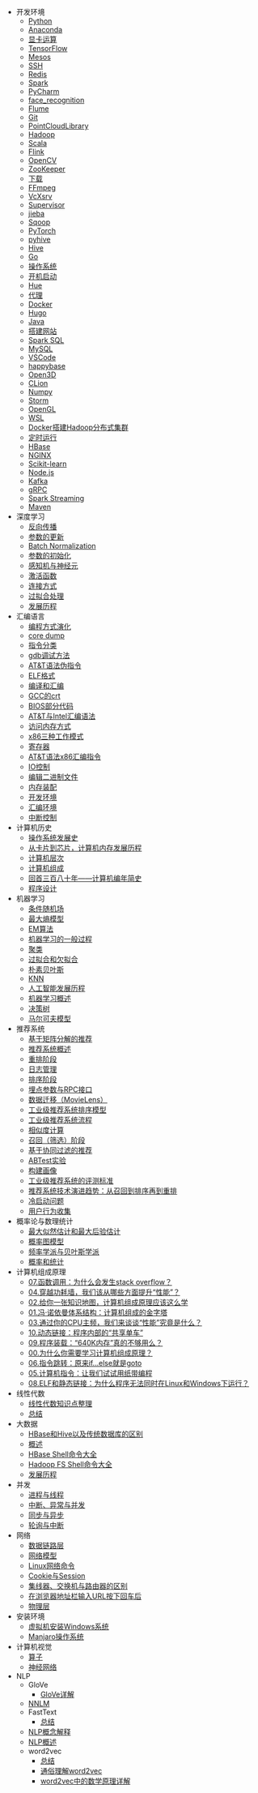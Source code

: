 - 开发环境
	- [Python](开发环境/Python.md)
	- [Anaconda](开发环境/Anaconda.md)
	- [显卡运算](开发环境/显卡运算.md)
	- [TensorFlow](开发环境/TensorFlow.md)
	- [Mesos](开发环境/Mesos.md)
	- [SSH](开发环境/SSH.md)
	- [Redis](开发环境/Redis.md)
	- [Spark](开发环境/Spark.md)
	- [PyCharm](开发环境/PyCharm.md)
	- [face_recognition](开发环境/face_recognition.md)
	- [Flume](开发环境/Flume.md)
	- [Git](开发环境/Git.md)
	- [PointCloudLibrary](开发环境/PointCloudLibrary.md)
	- [Hadoop](开发环境/Hadoop.md)
	- [Scala](开发环境/Scala.md)
	- [Flink](开发环境/Flink.md)
	- [OpenCV](开发环境/OpenCV.md)
	- [ZooKeeper](开发环境/ZooKeeper.md)
	- [下载](开发环境/下载.md)
	- [FFmpeg](开发环境/FFmpeg.md)
	- [VcXsrv](开发环境/VcXsrv.md)
	- [Supervisor](开发环境/Supervisor.md)
	- [jieba](开发环境/jieba.md)
	- [Sqoop](开发环境/Sqoop.md)
	- [PyTorch](开发环境/PyTorch.md)
	- [pyhive](开发环境/pyhive.md)
	- [Hive](开发环境/Hive.md)
	- [Go](开发环境/Go.md)
	- [操作系统](开发环境/操作系统.md)
	- [开机启动](开发环境/开机启动.md)
	- [Hue](开发环境/Hue.md)
	- [代理](开发环境/代理.md)
	- [Docker](开发环境/Docker.md)
	- [Hugo](开发环境/Hugo.md)
	- [Java](开发环境/Java.md)
	- [搭建网站](开发环境/搭建网站.md)
	- [Spark SQL](开发环境/Spark%20SQL.md)
	- [MySQL](开发环境/MySQL.md)
	- [VSCode](开发环境/VSCode.md)
	- [happybase](开发环境/happybase.md)
	- [Open3D](开发环境/Open3D.md)
	- [CLion](开发环境/CLion.md)
	- [Numpy](开发环境/Numpy.md)
	- [Storm](开发环境/Storm.md)
	- [OpenGL](开发环境/OpenGL.md)
	- [WSL](开发环境/WSL.md)
	- [Docker搭建Hadoop分布式集群](开发环境/Docker搭建Hadoop分布式集群.md)
	- [定时运行](开发环境/定时运行.md)
	- [HBase](开发环境/HBase.md)
	- [NGINX](开发环境/NGINX.md)
	- [Scikit-learn](开发环境/Scikit-learn.md)
	- [Node.js](开发环境/Node.js.md)
	- [Kafka](开发环境/Kafka.md)
	- [gRPC](开发环境/gRPC.md)
	- [Spark Streaming](开发环境/Spark%20Streaming.md)
	- [Maven](开发环境/Maven.md)
- 深度学习
	- [反向传播](深度学习/反向传播.md)
	- [参数的更新](深度学习/参数的更新.md)
	- [Batch Normalization](深度学习/Batch%20Normalization.md)
	- [参数的初始化](深度学习/参数的初始化.md)
	- [感知机与神经元](深度学习/感知机与神经元.md)
	- [激活函数](深度学习/激活函数.md)
	- [连接方式](深度学习/连接方式.md)
	- [过拟合处理](深度学习/过拟合处理.md)
	- [发展历程](深度学习/发展历程.md)
- 汇编语言
	- [编程方式演化](汇编语言/编程方式演化.md)
	- [core dump](汇编语言/core%20dump.md)
	- [指令分类](汇编语言/指令分类.md)
	- [gdb调试方法](汇编语言/gdb调试方法.md)
	- [AT&T语法伪指令](汇编语言/AT&T语法伪指令.md)
	- [ELF格式](汇编语言/ELF格式.md)
	- [编译和汇编](汇编语言/编译和汇编.md)
	- [GCC的crt](汇编语言/GCC的crt.md)
	- [BIOS部分代码](汇编语言/BIOS部分代码.md)
	- [AT&T与Intel汇编语法](汇编语言/AT&T与Intel汇编语法.md)
	- [访问内存方式](汇编语言/访问内存方式.md)
	- [x86三种工作模式](汇编语言/x86三种工作模式.md)
	- [寄存器](汇编语言/寄存器.md)
	- [AT&T语法x86汇编指令](汇编语言/AT&T语法x86汇编指令.md)
	- [IO控制](汇编语言/IO控制.md)
	- [编辑二进制文件](汇编语言/编辑二进制文件.md)
	- [内存装配](汇编语言/内存装配.md)
	- [开发环境](汇编语言/开发环境.md)
	- [汇编环境](汇编语言/汇编环境.md)
	- [中断控制](汇编语言/中断控制.md)
- 计算机历史
	- [操作系统发展史](计算机历史/操作系统发展史.md)
	- [从卡片到芯片，计算机内存发展历程](计算机历史/从卡片到芯片，计算机内存发展历程.md)
	- [计算机层次](计算机历史/计算机层次.md)
	- [计算机组成](计算机历史/计算机组成.md)
	- [回首三百八十年——计算机编年简史](计算机历史/回首三百八十年——计算机编年简史.md)
	- [程序设计](计算机历史/程序设计.md)
- 机器学习
	- [条件随机场](机器学习/条件随机场.md)
	- [最大熵模型](机器学习/最大熵模型.md)
	- [EM算法](机器学习/EM算法.md)
	- [机器学习的一般过程](机器学习/机器学习的一般过程.md)
	- [聚类](机器学习/聚类.md)
	- [过拟合和欠拟合](机器学习/过拟合和欠拟合.md)
	- [朴素贝叶斯](机器学习/朴素贝叶斯.md)
	- [KNN](机器学习/KNN.md)
	- [人工智能发展历程](机器学习/人工智能发展历程.md)
	- [机器学习概述](机器学习/机器学习概述.md)
	- [决策树](机器学习/决策树.md)
	- [马尔可夫模型](机器学习/马尔可夫模型.md)
- 推荐系统
	- [基于矩阵分解的推荐](推荐系统/基于矩阵分解的推荐.md)
	- [推荐系统概述](推荐系统/推荐系统概述.md)
	- [重排阶段](推荐系统/重排阶段.md)
	- [日志管理](推荐系统/日志管理.md)
	- [排序阶段](推荐系统/排序阶段.md)
	- [埋点参数与RPC接口](推荐系统/埋点参数与RPC接口.md)
	- [数据迁移（MovieLens）](推荐系统/数据迁移（MovieLens）.md)
	- [工业级推荐系统排序模型](推荐系统/工业级推荐系统排序模型.md)
	- [工业级推荐系统流程](推荐系统/工业级推荐系统流程.md)
	- [相似度计算](推荐系统/相似度计算.md)
	- [召回（筛选）阶段](推荐系统/召回（筛选）阶段.md)
	- [基于协同过滤的推荐](推荐系统/基于协同过滤的推荐.md)
	- [ABTest实验](推荐系统/ABTest实验.md)
	- [构建画像](推荐系统/构建画像.md)
	- [工业级推荐系统的评测标准](推荐系统/工业级推荐系统的评测标准.md)
	- [推荐系统技术演进趋势：从召回到排序再到重排](推荐系统/推荐系统技术演进趋势：从召回到排序再到重排.md)
	- [冷启动问题](推荐系统/冷启动问题.md)
	- [用户行为收集](推荐系统/用户行为收集.md)
- 概率论与数理统计
	- [最大似然估计和最大后验估计](概率论与数理统计/最大似然估计和最大后验估计.md)
	- [概率图模型](概率论与数理统计/概率图模型.md)
	- [频率学派与贝叶斯学派](概率论与数理统计/频率学派与贝叶斯学派.md)
	- [概率和统计](概率论与数理统计/概率和统计.md)
- 计算机组成原理
	- [07.函数调用：为什么会发生stack overflow？](计算机组成原理/07.函数调用：为什么会发生stack%20overflow？.md)
	- [04.穿越功耗墙，我们该从哪些方面提升“性能”？](计算机组成原理/04.穿越功耗墙，我们该从哪些方面提升“性能”？.md)
	- [02.给你一张知识地图，计算机组成原理应该这么学](计算机组成原理/02.给你一张知识地图，计算机组成原理应该这么学.md)
	- [01.冯·诺依曼体系结构：计算机组成的金字塔](计算机组成原理/01.冯·诺依曼体系结构：计算机组成的金字塔.md)
	- [03.通过你的CPU主频，我们来谈谈“性能”究竟是什么？](计算机组成原理/03.通过你的CPU主频，我们来谈谈“性能”究竟是什么？.md)
	- [10.动态链接：程序内部的“共享单车”](计算机组成原理/10.动态链接：程序内部的“共享单车”.md)
	- [09.程序装载：“640K内存”真的不够用么？](计算机组成原理/09.程序装载：“640K内存”真的不够用么？.md)
	- [00.为什么你需要学习计算机组成原理？](计算机组成原理/00.为什么你需要学习计算机组成原理？.md)
	- [06.指令跳转：原来if...else就是goto](计算机组成原理/06.指令跳转：原来if...else就是goto.md)
	- [05.计算机指令：让我们试试用纸带编程](计算机组成原理/05.计算机指令：让我们试试用纸带编程.md)
	- [08.ELF和静态链接：为什么程序无法同时在Linux和Windows下运行？](计算机组成原理/08.ELF和静态链接：为什么程序无法同时在Linux和Windows下运行？.md)
- 线性代数
	- [线性代数知识点整理](线性代数/线性代数知识点整理.md)
	- [总结](线性代数/总结.md)
- 大数据
	- [HBase和Hive以及传统数据库的区别](大数据/HBase和Hive以及传统数据库的区别.md)
	- [概述](大数据/概述.md)
	- [HBase Shell命令大全](大数据/HBase%20Shell命令大全.md)
	- [Hadoop FS Shell命令大全](大数据/Hadoop%20FS%20Shell命令大全.md)
	- [发展历程](大数据/发展历程.md)
- 并发
	- [进程与线程](并发/进程与线程.md)
	- [中断、异常与并发](并发/中断、异常与并发.md)
	- [同步与异步](并发/同步与异步.md)
	- [轮询与中断](并发/轮询与中断.md)
- 网络
	- [数据链路层](网络/数据链路层.md)
	- [网络模型](网络/网络模型.md)
	- [Linux网络命令](网络/Linux网络命令.md)
	- [Cookie与Session](网络/Cookie与Session.md)
	- [集线器、交换机与路由器的区别](网络/集线器、交换机与路由器的区别.md)
	- [在浏览器地址栏输入URL按下回车后](网络/在浏览器地址栏输入URL按下回车后.md)
	- [物理层](网络/物理层.md)
- 安装环境
	- [虚拟机安装Windows系统](安装环境/虚拟机安装Windows系统.md)
	- [Manjaro操作系统](安装环境/Manjaro操作系统.md)
- 计算机视觉
	- [算子](计算机视觉/算子.md)
	- [神经网络](计算机视觉/神经网络.md)
- NLP
	- GloVe
		- [GloVe详解](NLP/GloVe/GloVe详解.md)
	- [NNLM](NLP/NNLM.md)
	- FastText
		- [总结](NLP/FastText/总结.md)
	- [NLP概念解释](NLP/NLP概念解释.md)
	- [NLP概述](NLP/NLP概述.md)
	- word2vec
		- [总结](NLP/word2vec/总结.md)
		- [通俗理解word2vec](NLP/word2vec/通俗理解word2vec.md)
		- [word2vec中的数学原理详解](NLP/word2vec/word2vec中的数学原理详解.md)
